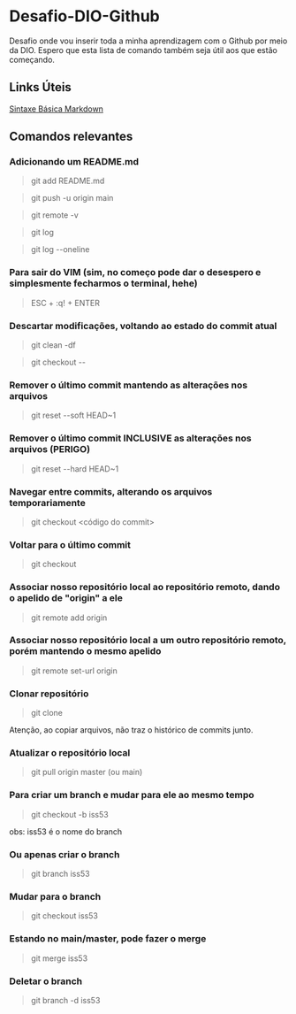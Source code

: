 # Desafio-DIO-Github

Desafio onde vou inserir toda a minha aprendizagem com o Github por meio da DIO.
Espero que esta lista de comando também seja útil aos que estão começando.

## Links Úteis

[Sintaxe Básica Markdown](https://www.markdownguide.org/basic-syntax/)

## Comandos relevantes

### Adicionando um README.md

> git add README.md

> git push -u origin main

> git remote -v

> git log

> git log --oneline

### Para sair do VIM (sim, no começo pode dar o desespero e simplesmente fecharmos o terminal, hehe)

> ESC + :q! + ENTER

### Descartar modificações, voltando ao estado do commit atual

> git clean -df

> git checkout --

### Remover o último commit mantendo as alterações nos arquivos

> git reset --soft HEAD~1

### Remover o último commit INCLUSIVE as alterações nos arquivos (PERIGO)

> git reset --hard HEAD~1

### Navegar entre commits, alterando os arquivos temporariamente

> git checkout <código do commit>

### Voltar para o último commit

> git checkout <nome do branch>

### Associar nosso repositório local ao repositório remoto, dando o apelido de "origin" a ele

> git remote add origin <URI>

### Associar nosso repositório local a um outro repositório remoto, porém mantendo o mesmo apelido

> git remote set-url origin <URI>

### Clonar repositório

> git clone <URI>

Atenção, ao copiar arquivos, não traz o histórico de commits junto.

### Atualizar o repositório local

> git pull origin master (ou main)

### Para criar um branch e mudar para ele ao mesmo tempo

> git checkout -b iss53

obs: iss53 é o nome do branch

### Ou apenas criar o branch

> git branch iss53

### Mudar para o branch

> git checkout iss53

### Estando no main/master, pode fazer o merge

> git merge iss53

### Deletar o branch

> git branch -d iss53